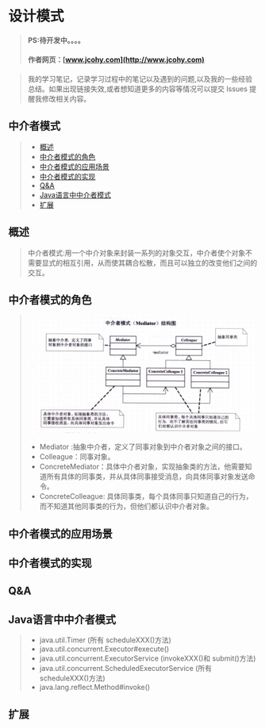 


#  设计模式
> #### PS:待开发中。。。。
> #### 作者网页：[www.jcohy.com](http://www.jcohy.com)

>  我的学习笔记，记录学习过程中的笔记以及遇到的问题,以及我的一些经验总结。如果出现链接失效,或者想知道更多的内容等情况可以提交 Issues 提醒我修改相关内容。

## 中介者模式
> * [概述](#gaishu)
> * [中介者模式的角色](#role)
> * [中介者模式的应用场景](#sign)
> * [中介者模式的实现](#shixian)
> * [Q&A](#qa)
> * [Java语言中中介者模式](#java)
> * [扩展](#kuozhan)

<p id="gaishu">

##  概述

>  中介者模式:用一个中介对象来封装一系列的对象交互，中介者使个对象不需要显式的相互引用，从而使其耦合松散，而且可以独立的改变他们之间的交互。


<p id="role">

## 中介者模式的角色

>  ![结构图](https://github.com/jiachao23/jcohy-study-sample/blob/master/jcohy-studydesign-pattern/src/main/resources/static/images/mediator.png)
>  *  Mediator :抽象中介者，定义了同事对象到中介者对象之间的接口。
>  *  Colleague：同事对象。
>  *  ConcreteMediator：具体中介者对象，实现抽象类的方法，他需要知道所有具体的同事类，并从具体同事接受消息，向具体同事对象发送命令。
>  *  ConcreteColleague: 具体同事类，每个具体同事只知道自己的行为，而不知道其他同事类的行为，但他们都认识中介者对象。

<p id="sign">

##  中介者模式的应用场景



<p id="shixian">

## 中介者模式的实现



<p id="qa">

##  Q&A


<p id="java">

##  Java语言中中介者模式

>  *  java.util.Timer (所有 scheduleXXX()方法)
>  *  java.util.concurrent.Executor#execute()
>  *  java.util.concurrent.ExecutorService (invokeXXX()和 submit()方法)
>  *  java.util.concurrent.ScheduledExecutorService (所有 scheduleXXX()方法)
>  *  java.lang.reflect.Method#invoke()


<p id="kuozhan">

##  扩展

